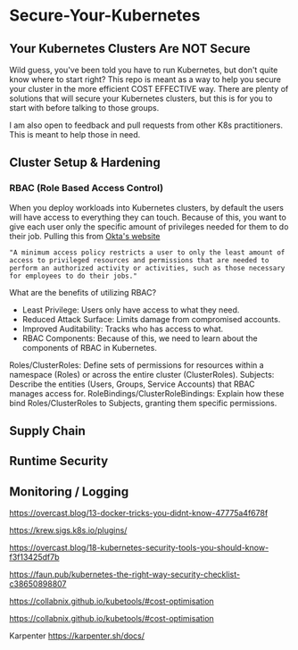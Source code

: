# Secure-Your-Kubernetes

## Your Kubernetes Clusters Are NOT Secure
Wild guess, you've been told you have to run Kubernetes, but don't quite know where to start right? This repo is meant as a way to help you secure your cluster in the more efficient COST EFFECTIVE way. There are plenty of solutions that will secure your Kubernetes clusters, but this is for you to start with before talking to those groups. 

I am also open to feedback and pull requests from other K8s practitioners. This is meant to help those in need.


## Cluster Setup & Hardening

### RBAC (Role Based Access Control)
When you deploy workloads into Kubernetes clusters, by default the users will have access to everything they can touch. Because of this, you want to give each user only the specific amount of privileges needed for them to do their job. 
Pulling this from [Okta's website](https://www.okta.com/identity-101/minimum-access-policy/#:~:text=A%20minimum%20access%20policy%20restricts,employees%20to%20do%20their%20jobs.) 
```
"A minimum access policy restricts a user to only the least amount of access to privileged resources and permissions that are needed to perform an authorized activity or activities, such as those necessary for employees to do their jobs."
```

What are the benefits of utilizing RBAC?
* Least Privilege: Users only have access to what they need.
* Reduced Attack Surface: Limits damage from compromised accounts.
* Improved Auditability: Tracks who has access to what.
* RBAC Components: Because of this, we need to learn about the components of RBAC in Kubernetes. 

Roles/ClusterRoles: Define sets of permissions for resources within a namespace (Roles) or across the entire cluster (ClusterRoles).
Subjects: Describe the entities (Users, Groups, Service Accounts) that RBAC manages access for.
RoleBindings/ClusterRoleBindings: Explain how these bind Roles/ClusterRoles to Subjects, granting them specific permissions.


## Supply Chain

## Runtime Security

## Monitoring / Logging


https://overcast.blog/13-docker-tricks-you-didnt-know-47775a4f678f

https://krew.sigs.k8s.io/plugins/

https://overcast.blog/18-kubernetes-security-tools-you-should-know-f3f13425df7b

https://faun.pub/kubernetes-the-right-way-security-checklist-c38650898807

https://collabnix.github.io/kubetools/#cost-optimisation

https://collabnix.github.io/kubetools/#cost-optimisation

Karpenter
https://karpenter.sh/docs/
